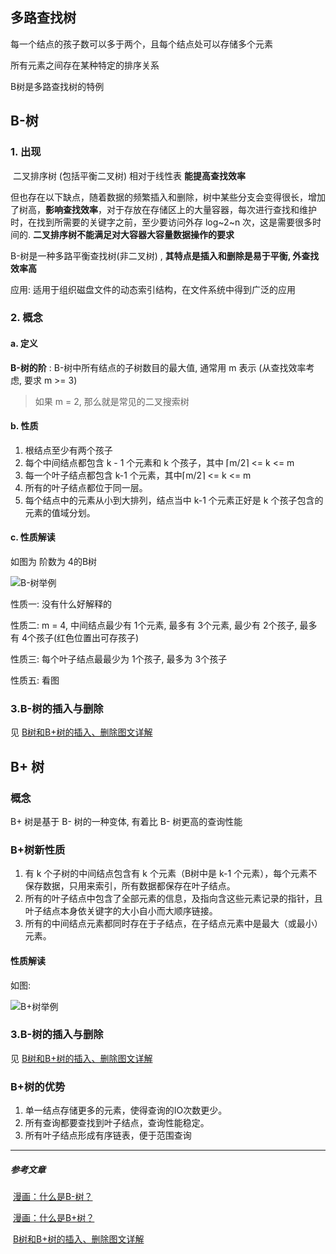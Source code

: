 ## 多路查找树

每一个结点的孩子数可以多于两个，且每个结点处可以存储多个元素

所有元素之间存在某种特定的排序关系

B树是多路查找树的特例



## B-树

### 1. 出现

​	二叉排序树 (包括平衡二叉树) 相对于线性表 **能提高查找效率** 

​	但也存在以下缺点，随着数据的频繁插入和删除，树中某些分支会变得很长，增加了树高，**影响查找效率**，对于存放在存储区上的大量容器，每次进行查找和维护时，在找到所需要的关键字之前，至少要访问外存 log~2~n 次，这是需要很多时间的. **二叉排序树不能满足对大容器大容量数据操作的要求**

B-树是一种多路平衡查找树(非二叉树) , **其特点是插入和删除是易于平衡, 外查找效率高**

应用: 适用于组织磁盘文件的动态索引结构，在文件系统中得到广泛的应用

### 2. 概念

#### a. 定义

**B-树的阶** : B-树中所有结点的子树数目的最大值, 通常用 m 表示 (从查找效率考虑, 要求 m >= 3)

> 如果 m = 2, 那么就是常见的二叉搜索树

#### b. 性质

1. 根结点至少有两个孩子
2. 每个中间结点都包含 k - 1 个元素和 k 个孩子，其中 ⌈m/2⌉ <= k <= m
3. 每一个叶子结点都包含 k-1 个元素，其中⌈m/2⌉ <= k <= m
4. 所有的叶子结点都位于同一层。
5. 每个结点中的元素从小到大排列，结点当中 k-1 个元素正好是 k 个孩子包含的元素的值域分划。

#### c. 性质解读

如图为 阶数为 4的B树

![B-树举例](C:\Users\zn\Desktop\ALL\秋招\总复习\数据结构与算法\数据结构\图片\树\B树\B-树举例.png)

性质一: 没有什么好解释的

性质二: m = 4, 中间结点最少有 1个元素, 最多有 3个元素, 最少有 2个孩子, 最多有 4个孩子(红色位置出可存孩子)

性质三: 每个叶子结点最最少为 1个孩子, 最多为 3个孩子

性质五: 看图

### 3.B-树的插入与删除

见 [B树和B+树的插入、删除图文详解](https://www.cnblogs.com/nullzx/p/8729425.html)



## B+ 树

### 概念

B+ 树是基于 B- 树的一种变体, 有着比 B- 树更高的查询性能

### B+树新性质

1. 有 k 个子树的中间结点包含有 k 个元素（B树中是 k-1 个元素），每个元素不保存数据，只用来索引，所有数据都保存在叶子结点。
2. 所有的叶子结点中包含了全部元素的信息，及指向含这些元素记录的指针，且叶子结点本身依关键字的大小自小而大顺序链接。
3. 所有的中间结点元素都同时存在于子结点，在子结点元素中是最大（或最小）元素。

#### 性质解读

如图: 

![B+树举例](C:\Users\zn\Desktop\ALL\秋招\总复习\数据结构与算法\数据结构\图片\树\B+树\B+树举例.png)

### 3.B-树的插入与删除

见 [B树和B+树的插入、删除图文详解](https://www.cnblogs.com/nullzx/p/8729425.html)

### B+树的优势

1. 单一结点存储更多的元素，使得查询的IO次数更少。
2. 所有查询都要查找到叶子结点，查询性能稳定。
3. 所有叶子结点形成有序链表，便于范围查询



------

##### 参考文章

​	[漫画：什么是B-树？](https://mp.weixin.qq.com/s?__biz=MzI2NjA3NTc4Ng==&mid=2652079363&idx=1&sn=7c2209e6b84f344b60ef4a056e5867b4&chksm=f1748ee6c60307f084fe9eeff012a27b5b43855f48ef09542fe6e56aab6f0fc5378c290fc4fc#rd)

​	[漫画：什么是B+树？](https://mp.weixin.qq.com/s?__biz=MzI2NjA3NTc4Ng==&mid=2652079392&idx=1&sn=6eb4012f9652749f0317ff32bf1df0cf&chksm=f1748ec5c60307d350c7eef45c30238e98c5bf66b4e046caf63c3f01d8ba780822c5af7dc53e#rd)

​	[B树和B+树的插入、删除图文详解](https://www.cnblogs.com/nullzx/p/8729425.html)